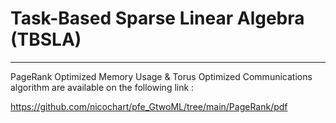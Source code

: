 # Task-Based Sparse Linear Algebra (TBSLA)

---

PageRank Optimized Memory Usage & Torus Optimized Communications algorithm are available on the following link :

https://github.com/nicochart/pfe_GtwoML/tree/main/PageRank/pdf